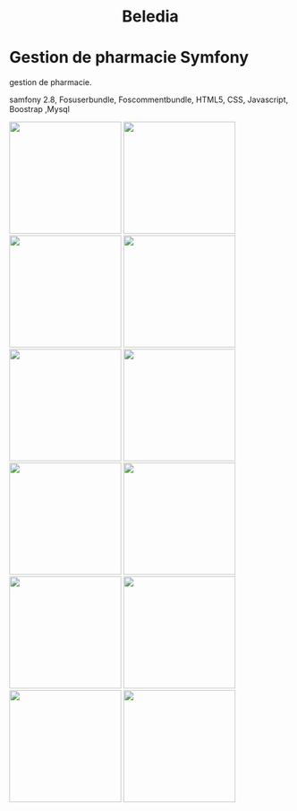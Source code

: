 

<h1 align="center">Beledia</h1>

# Gestion de pharmacie Symfony 

gestion de pharmacie.

samfony 2.8, Fosuserbundle, Foscommentbundle, HTML5, CSS, Javascript, Boostrap ,Mysql




  <img src="https://i.ibb.co/0Y0sXmq/1.jpgg" width="200">
 
  <img src="https://i.ibb.co/xH63PL2/2.jpg" width="200">

  <img src="https://i.ibb.co/bRmc94R/3.jpg" width="200">

  <img src="https://i.ibb.co/Rj1Sxzh/4.jpg" width="200">

  <img src="https://i.ibb.co/qFC1WfN/5.jpg" width="200">

  <img src="https://i.ibb.co/3NFGMLK/6.jpg" width="200">

  <img src="https://i.ibb.co/Tk7rmnX/8.jpg" width="200">

  <img src="https://i.ibb.co/47G7zGq/9.jpg" width="200">

  <img src="https://i.ibb.co/Fwc1cL2/10.jpg" width="200">
  
  <img src="https://i.ibb.co/wd12h7L/11.jpg.jpg" width="200">
  
  <img src="https://i.ibb.co/DMB9WW0/12.jpg" width="200">
  
  <img src="https://i.ibb.co/5kN2hSY/13.jpg.jpg" width="200">




  
  
  
  
  
  
  
  
  
  
  
  
  
  
   
   
   
   

  


